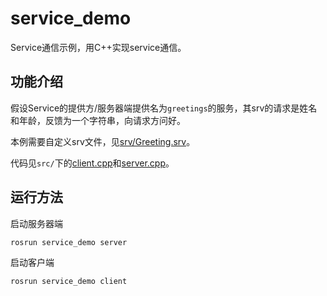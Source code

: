 # service_demo

Service通信示例，用C++实现service通信。

## 功能介绍

假设Service的提供方/服务器端提供名为`greetings`的服务，其srv的请求是姓名和年龄，反馈为一个字符串，向请求方问好。

本例需要自定义srv文件，见[srv/Greeting.srv](./srv/Greeting.srv)。

代码见`src/`下的[client.cpp](./src/client.cpp)和[server.cpp](./src/server.cpp)。



## 运行方法

启动服务器端

```sh
rosrun service_demo server
```

启动客户端

```sh
rosrun service_demo client
```


